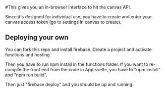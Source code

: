 #This gives you an in-browser interface to hit the canvas API.

Since it's designed for individual use, you have to create and enter your canvas access token (go to settings in canvas to create). 

## Deploying your own

You can fork this repo and install firebase. Create a project and activate functions and hosting

Then you have to run npm install in the functions folder. If you want to re-compile the front end from the code in App.svelte, you have to "npm install" and "npm run build".

Then just "firebase deploy" and you should be up and running.

```
